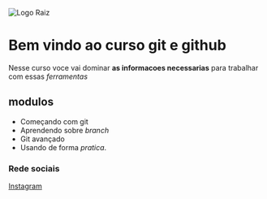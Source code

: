 ![Logo Raiz](https://thumb.tildacdn.com/tild3632-3831-4235-b332-623137306163/-/format/webp/shutterstock_7466527.jpg)

# Bem vindo ao curso git e github
Nesse curso voce vai dominar **as informacoes necessarias** para trabalhar com essas _ferramentas_

## modulos
* Começando com git
* Aprendendo sobre *branch*
* Git avançado
* Usando de forma _pratica_. 


### Rede sociais
[Instagram](http://instagram.com/jonasfsoares)

